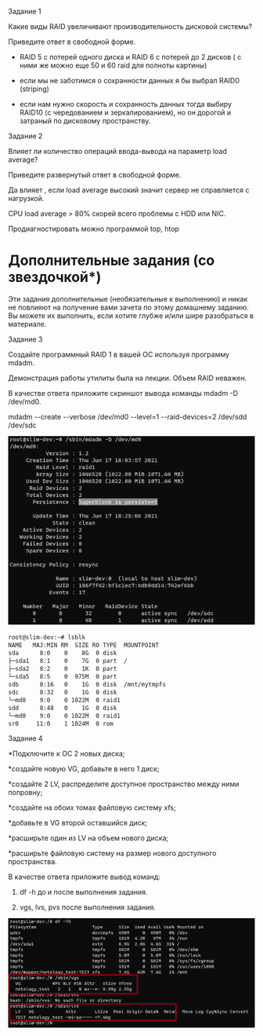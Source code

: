 Задание 1

Какие виды RAID увеличивают производительность дисковой системы?

Приведите ответ в свободной форме.

* RAID 5 c потерей одного диска и RAID 6 с потерей до 2 дисков ( с ними же можно еще 50 и 60 raid для полноты картины)

* если мы не заботимся о сохранности данных я бы выбрал RAID0 (striping)

* если нам нужно скорость и сохранность данных тогда выбиру RAID10 (с чередованием и зеркалированием), но он дорогой и затраный по дисковому пространству.

Задание 2

Влияет ли количество операций ввода-вывода на параметр load average?

Приведите развернутый ответ в свободной форме.

Да влияет , если load average высокий значит сервер не справляется с нагрузкой.

CPU load average > 80% скорей всего проблемы с HDD или NIC.

Продиагностировать можно программой top, htop

<h1>Дополнительные задания (со звездочкой*)</h1>

Эти задания дополнительные (необязательные к выполнению) и никак не повлияют на получение вами зачета по этому домашнему заданию. Вы можете их выполнить, если хотите глубже и/или шире разобраться в материале.

Задание 3

Создайте программный RAID 1 в вашей ОС используя программу mdadm.

Демонстрация работы утилиты была на лекции. Объем RAID неважен.

В качестве ответа приложите скриншот вывода команды mdadm -D /dev/md0.

   mdadm --create --verbose /dev/md0 --level=1  --raid-devices=2 /dev/sdd /dev/sdc

![alt tag](https://github.com/avo1yanskiy/slin-homeworks/blob/main/image/Screenshot_11.png " RAID")


```
root@slim-dev:~# lsblk
NAME   MAJ:MIN RM  SIZE RO TYPE  MOUNTPOINT
sda      8:0    0    8G  0 disk
├─sda1   8:1    0    7G  0 part  /
├─sda2   8:2    0    1K  0 part
└─sda5   8:5    0  975M  0 part
sdb      8:16   0    1G  0 disk  /mnt/mytmpfs
sdc      8:32   0    1G  0 disk
└─md0    9:0    0 1022M  0 raid1
sdd      8:48   0    1G  0 disk
└─md0    9:0    0 1022M  0 raid1
sr0     11:0    1 1024M  0 rom

```
Задание 4

*Подключите к ОС 2 новых диска;

*создайте новую VG, добавьте в него 1 диск;

*создайте 2 LV, распределите доступное пространство между ними попровну;

*создайте на обоих томах файловую систему xfs;

*добавьте в VG второй оставшийся диск;

*расширьте один из LV на объем нового диска;

*расширьте файловую систему на размер нового доступного пространства.

В качестве ответа приложите вывод команд:

1) df -h до и после выполнения задания.

2) vgs, lvs, pvs после выполнения задания.

![alt tag](https://github.com/avo1yanskiy/slin-homeworks/blob/main/image/Screenshot_14.png " LVM2")